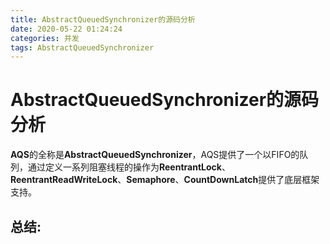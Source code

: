 ```yaml
---
title: AbstractQueuedSynchronizer的源码分析
date: 2020-05-22 01:24:24
categories: 并发
tags: AbstractQueuedSynchronizer
---
```


# AbstractQueuedSynchronizer的源码分析

**AQS**的全称是**AbstractQueuedSynchronizer**，AQS提供了一个以FIFO的队列，通过定义一系列阻塞线程的操作为**ReentrantLock**、**ReentrantReadWriteLock**、**Semaphore**、**CountDownLatch**提供了底层框架支持。

## 





## 总结: